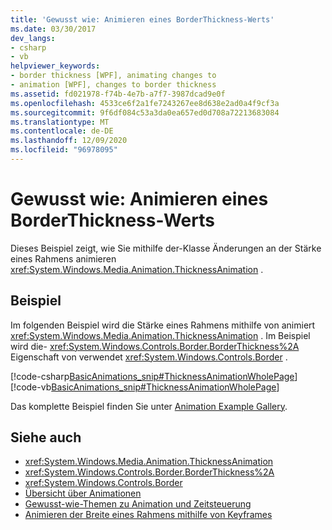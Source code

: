 ```yaml
---
title: 'Gewusst wie: Animieren eines BorderThickness-Werts'
ms.date: 03/30/2017
dev_langs:
- csharp
- vb
helpviewer_keywords:
- border thickness [WPF], animating changes to
- animation [WPF], changes to border thickness
ms.assetid: fd021978-f74b-4e7b-a7f7-3987dcad9e0f
ms.openlocfilehash: 4533ce6f2a1fe7243267ee8d638e2ad0a4f9cf3a
ms.sourcegitcommit: 9f6df084c53a3da0ea657ed0d708a72213683084
ms.translationtype: MT
ms.contentlocale: de-DE
ms.lasthandoff: 12/09/2020
ms.locfileid: "96978095"
---
```

# <a name="how-to-animate-a-borderthickness-value"></a>Gewusst wie: Animieren eines BorderThickness-Werts
Dieses Beispiel zeigt, wie Sie mithilfe der-Klasse Änderungen an der Stärke eines Rahmens animieren <xref:System.Windows.Media.Animation.ThicknessAnimation> .  
  
## <a name="example"></a>Beispiel  
 Im folgenden Beispiel wird die Stärke eines Rahmens mithilfe von animiert <xref:System.Windows.Media.Animation.ThicknessAnimation> . Im Beispiel wird die- <xref:System.Windows.Controls.Border.BorderThickness%2A> Eigenschaft von verwendet <xref:System.Windows.Controls.Border> .  
  
 [!code-csharp[BasicAnimations_snip#ThicknessAnimationWholePage](~/samples/snippets/csharp/VS_Snippets_Wpf/BasicAnimations_snip/CSharp/ThicknessAnimationExample.cs#thicknessanimationwholepage)]
 [!code-vb[BasicAnimations_snip#ThicknessAnimationWholePage](~/samples/snippets/visualbasic/VS_Snippets_Wpf/BasicAnimations_snip/VisualBasic/ThicknessAnimationExample.vb#thicknessanimationwholepage)]  
  
 Das komplette Beispiel finden Sie unter [Animation Example Gallery](https://github.com/Microsoft/WPF-Samples/tree/master/Animation/AnimationExamples).  
  
## <a name="see-also"></a>Siehe auch

- <xref:System.Windows.Media.Animation.ThicknessAnimation>
- <xref:System.Windows.Controls.Border.BorderThickness%2A>
- <xref:System.Windows.Controls.Border>
- [Übersicht über Animationen](../graphics-multimedia/animation-overview.md)
- [Gewusst-wie-Themen zu Animation und Zeitsteuerung](../graphics-multimedia/animation-and-timing-how-to-topics.md)
- [Animieren der Breite eines Rahmens mithilfe von Keyframes](../graphics-multimedia/how-to-animate-the-thickness-of-a-border-by-using-key-frames.md)
